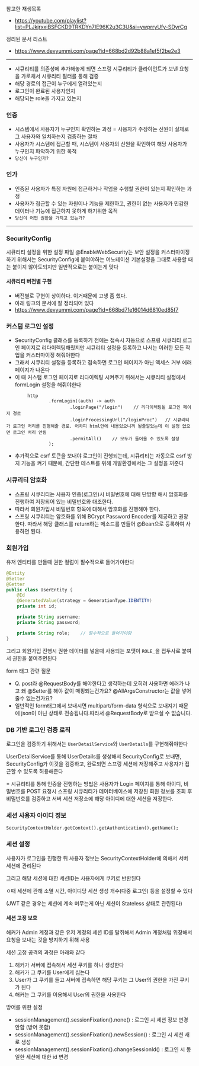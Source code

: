 참고한 재생목록
- https://youtube.com/playlist?list=PLJkjrxxiBSFCKD9TRKDYn7IE96K2u3C3U&si=ywprryUfy-SDyrCg

정리된 문서 리스트
- https://www.devyummi.com/page?id=668bd2d92b88a1ef5f2be2e3

---

- 시큐리티를 의존성에 추가해놓게 되면 스프링 시큐리티가 클라이언트가 보낸 요청을 가로채서 시큐리티 필터를 통해 검증
- 해당 경로의 접근이 누구에게 열려있는지
- 로그인이 완료된 사용자인지
- 해당되는 role을 가지고 있는지

### 인증
- 시스템에서 사용자가 누구인지 확인하는 과정 = 사용자가 주장하는 신원이 실제로 그 사용자와 일치하는지 검증하는 절차
- 사용자가 시스템에 접근할 때, 시스템이 사용자의 신원을 확인하여 해당 사용자가 누구인지 파악하기 위한 목적
- `당신이 누구인가?`

### 인가
- 인증된 사용자가 특정 자원에 접근하거나 작업을 수행할 권한이 있는지 확인하는 과정
- 사용자가 접근할 수 있는 자원이나 기능을 제한하고, 권한이 없는 사용자가 민감한 데이터나 기능에 접근하지 못하게 하기위한 목적
- `당신이 어떤 권한을 가지고 있는가?`

---

### SecurityConfig
시큐리티 설정을 위한 설정 파일
@EnableWebSecurity는 보안 설정을 커스터마이징하기 위해서는 SecurityConfig에 붙여야하는 어노테이션
기본설정을 그대로 사용할 때는 붙이지 않아도되지만 일반적으로는 붙이는게 맞다

#### 시큐리티 버전별 구현
- 버전별로 구현이 상이하다. 이거때문에 고생 좀 했다.
- 아래 링크의 문서에 잘 정리되어 있다
- https://www.devyummi.com/page?id=668bd7fe16014d6810ed85f7

### 커스텀 로그인 설정
- SecurityConfig 클래스를 등록하기 전에는 접속시 자동으로 스프링 시큐리티 로그인 페이지로 리다이렉팅해줬지만 시큐리티 설정을 등록하고 나서는 이러한 모든 작업을 커스터마이징 해줘야한다
- 그래서 시큐리티 설정을 등록하고 접속하면 로그인 페이지가 아닌 액세스 거부 에러 페이지가 나온다
- 이 때 커스텀 로그인 페이지로 리다이렉팅 시켜주기 위해서는 시큐리티 설정에서 formLogin 설정을 해줘야한다
```agsl
        http
                .formLogin((auth) -> auth
                        .loginPage("/login")    // 리다이렉팅될 로그인 페이지 경로
                        .loginProcessingUrl("/loginProc")   // 시큐리티가 로그인 처리를 진행해줄 경로. 어차피 html안에 내용있으니까 될줄알았는데 이 설정 없으면 로그인 처리 안됨
                        .permitAll()    // 모두가 들어올 수 있도록 설정
                );
```
- 추가적으로 csrf 토큰을 보내야 로그인이 진행되는데, 시큐리티는 자동으로 csrf 방지 기능을 켜기 때문에, 간단한 테스트를 위해 개발환경에서는 그 설정을 꺼준다

### 시큐리티 암호화
- 스프링 시큐리티는 사용자 인증(로그인)시 비밀번호에 대해 단방향 해시 암호화를 진행하여 저장되어 있는 비밀번호와 대조한다.
- 따라서 회원가입시 비밀번호 항목에 대해서 암호화를 진행해야 한다.
- 스프링 시큐리티는 암호화를 위해 BCrypt Password Encoder를 제공하고 권장한다. 따라서 해당 클래스를 return하는 메소드를 만들어 @Bean으로 등록하여 사용하면 된다.

### 회원가입
유저 엔티티를 만들때 권한 컬럼이 필수적으로 들어가야한다
```JAVA
@Entity
@Setter
@Getter
public class UserEntity {
    @Id
    @GeneratedValue(strategy = GenerationType.IDENTITY)
    private int id;

    private String username;
    private String password;

    private String role;    // 필수적으로 들어가야함
}
```
그리고 회원가입 진행시 권한 데이터를 넣을때 사용되는 포맷이 `ROLE_`을 접두사로 붙여서 권한을 붙여주면된다

form 태그 관련 질문
- Q. post라 @RequestBody를 해야한다고 생각하는데 오히려 사용하면 에러가 나고 왜 @Setter를 해야 값이 매핑되는건가요? @AllArgsConstructor는 값을 넣어줄수 없는건가요?
- 일반적인 form태그에서 보내시면 multipart/form-data 형식으로 보내지기 때문에 json이 아닌 상태로 전송됩니다.따라서 @RequestBody로 받으실 수 없습니다.

### DB 기반 로그인 검증 로직
로그인을 검증하기 위해서는 `UserDetailService`와 `UserDetails`를 구현해줘야한다

UserDetailService를 통해 UserDetails를 생성해서 SecurityConfig로 보내면, SecurityConfig가 이것을 검증하고, 완료되면 스프링 세션에 저장해주고 사용자가 접근할 수 있도록 허용해준다

= 시큐리티를 통해 인증을 진행하는 방법은 사용자가 Login 페이지를 통해 아이디, 비밀번호를 POST 요청시 스프링 시큐리티가 데이터베이스에 저장된 회원 정보를 조회 후 비밀번호를 검증하고 서버 세션 저장소에 해당 아이디에 대한 세션을 저장한다.

### 세션 사용자 아이디 정보
`SecurityContextHolder.getContext().getAuthentication().getName();`

### 세션 설정
사용자가 로그인을 진행한 뒤 사용자 정보는 SecurityContextHolder에 의해서 서버 세션에 관리된다

그리고 해당 세션에 대한 세션ID는 사용자에게 쿠키로 반환된다

ㅇ때 세션에 관해 소멸 시간, 아이디당 세션 생성 개수(다중 로그인) 등을 설정할 수 있다

(JWT 같은 경우는 세션에 계속 머무는게 아닌 세션이 Stateless 상태로 관린된다)

#### 세션 고정 보호
해커가 Admin 계정과 같은 유저 계정의 세션 ID를 탈취해서 Admin 계정처럼 위장해서 요청을 보내는 것을 방지하기 위해 사용

세션 고정 공격의 과정은 아래와 같다
1. 해커가 서버에 접속해서 세션 쿠키를 하나 생성한다
2. 해커가 그 쿠키를 User에게 심는다
3. User가 그 쿠키를 들고 서버에 접속하면 해당 쿠키는 그 User의 권한을 가진 쿠키가 된다
4. 해커는 그 쿠키를 이용해서 User의 권한을 사용한다

방어를 위한 설정
- sessionManagement().sessionFixation().none() : 로그인 시 세션 정보 변경 안함 (방어 못함)
- sessionManagement().sessionFixation().newSession() : 로그인 시 세션 새로 생성
- sessionManagement().sessionFixation().changeSessionId() : 로그인 시 동일한 세션에 대한 id 변경
